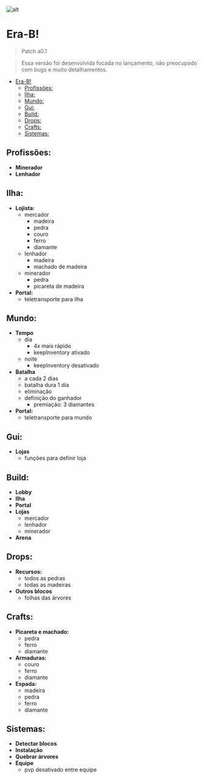 ![alt](https://image.prntscr.com/image/u1TB0eiZRNGx-g5zepKF9w.png)

# Era-B!

> Patch a0.1

> Essa versão foi desenvolvida focada no lançamento, não preocupado com bugs e muito detalhamentos. 

- [Era-B!](#era-b)
  - [Profissões:](#profissões)
  - [Ilha:](#ilha)
  - [Mundo:](#mundo)
  - [Gui:](#gui)
  - [Build:](#build)
  - [Drops:](#drops)
  - [Crafts:](#crafts)
  - [Sistemas:](#sistemas)

## Profissões:
- **Minerador**
- **Lenhador**

## Ilha:
- **Lojista:**
    - mercador
        - madeira
        - pedra
        - couro
        - ferro
        - diamante
    - lenhador
        - madeira
        - machado de madeira
    - minerador
        - pedra
        - picareta de madeira
- **Portal:**
    - teletransporte para ilha

## Mundo:
- **Tempo**
    - dia
        - 4x mais rápido
        - keepInventory ativado
    - noite
        - keepInventory desativado
- **Batalha**
    - a cada 2 dias
    - batalha dura 1 dia
    - eliminação
    - definição do ganhador
        - premiação: 3 diamantes
- **Portal:**
    - teletransporte para mundo 

## Gui:
- **Lojas**
    - funções para definir loja

## Build:
- **Lobby**
- **Ilha**
- **Portal**
- **Lojas**
    - mercador
    - lenhador
    - minerador
- **Arena**

## Drops:
- **Recursos:**
    - todos as pedras
    - todas as madeiras
- **Outros blocos**
    - folhas das árvores

## Crafts:
- **Picareta e machado:**
    - pedra
    - ferro
    - diamante
- **Armaduras:**
    - couro
    - ferro
    - diamante
- **Espada:**
    - madeira
    - pedra
    - ferro
    - diamante

## Sistemas:
- **Detectar blocos**
- **Instalação**
- **Quebrar árvores**
- **Equipe**
    - pvp desativado entre equipe

